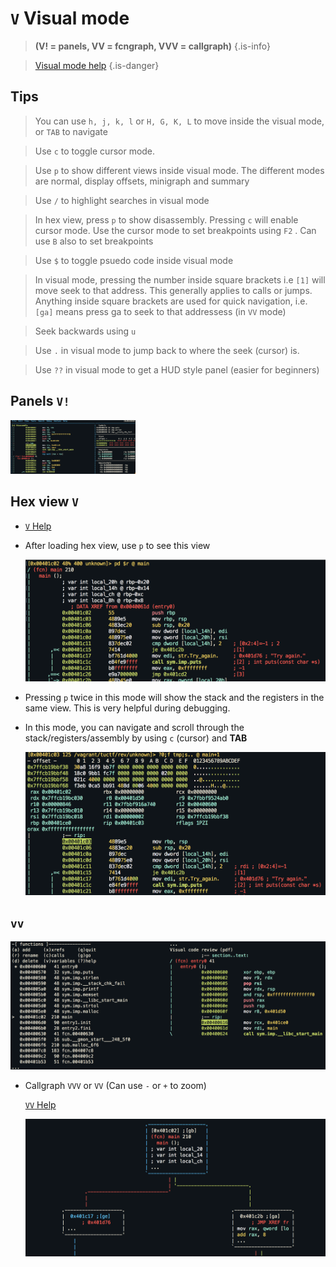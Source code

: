 <!-- V -->

#  **`V`** Visual mode

> **(V! = panels, VV = fcngraph, VVV = callgraph)**  {.is-info}

> [Visual mode help](/options/capv/Visual-mode) {.is-danger}


## **Tips**
  > You can use `h, j, k, l` or `H, G, K, L` to move inside the visual mode, or `TAB` to navigate

  > Use `c` to toggle cursor mode.

  > Use `p` to show different views inside visual mode. The different modes are normal, display offsets, minigraph and summary

  > Use `/` to highlight searches in visual mode

  > In hex view, press `p` to show disassembly. Pressing `c` will enable cursor mode. Use the cursor mode to set breakpoints using `F2` . Can use `B` also to set breakpoints

  > Use `$` to toggle psuedo code inside visual mode

  > In visual mode, pressing the number inside square brackets i.e `[1]` will move seek to that address. This generally applies to calls or jumps. Anything inside square brackets are used for quick navigation, i.e. `[ga]` means press ga to seek to that addressess (in `VV` mode)

  > Seek backwards using `u`

  > Use `.` in visual mode to jump back to where the seek (cursor) is.

  > Use `??` in visual mode to get a HUD style panel (easier for beginners)


## Panels `V!`

  <img src="/uploads/cap-v/panels.png" width="200">

## Hex view `V`

  - [ `V` Help](/options/capv/Visual-mode) 

  - After loading hex view, use `p` to see this view

    ![Hex View](/uploads/cap-v/hex-view.png "Hex View")

  - Pressing `p` twice in this mode will show the stack and the registers in the same view. This is very helpful during debugging.
  - In this mode, you can navigate and scroll through the stack/registers/assembly by using `c` (cursor) and **TAB**

    ![Hex View Cap P](/uploads/cap-v/hex-view-cap-p "Hex View Cap P")

## `vv`

  ![Vv](/uploads/cap-v/vv.png "vv")

- Callgraph `VVV` or `VV` (Can use `-` or `+` to zoom)

   [ `VV` Help](/options/capv/Visual-mode) 

  ![Cap Vvv Png](/uploads/cap-v/cap-vvv-png.png "Cap Vvv Png")
